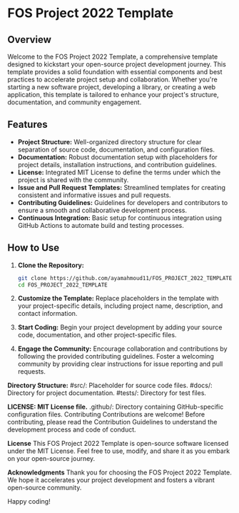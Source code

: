 # FOS Project 2022 Template

## Overview

Welcome to the FOS Project 2022 Template, a comprehensive template designed to kickstart your open-source project development journey. This template provides a solid foundation with essential components and best practices to accelerate project setup and collaboration. Whether you're starting a new software project, developing a library, or creating a web application, this template is tailored to enhance your project's structure, documentation, and community engagement.

## Features

- **Project Structure:** Well-organized directory structure for clear separation of source code, documentation, and configuration files.
- **Documentation:** Robust documentation setup with placeholders for project details, installation instructions, and contribution guidelines.
- **License:** Integrated MIT License to define the terms under which the project is shared with the community.
- **Issue and Pull Request Templates:** Streamlined templates for creating consistent and informative issues and pull requests.
- **Contributing Guidelines:** Guidelines for developers and contributors to ensure a smooth and collaborative development process.
- **Continuous Integration:** Basic setup for continuous integration using GitHub Actions to automate build and testing processes.

## How to Use

1. **Clone the Repository:**
   ```bash
   git clone https://github.com/ayamahmoud11/FOS_PROJECT_2022_TEMPLATE.git
   cd FOS_PROJECT_2022_TEMPLATE


2. **Customize the Template:**
Replace placeholders in the template with your project-specific details, including project name, description, and contact information.

3. **Start Coding:**
Begin your project development by adding your source code, documentation, and other project-specific files.

3. **Engage the Community:**
Encourage collaboration and contributions by following the provided contributing guidelines. Foster a welcoming community by providing clear instructions for issue reporting and pull requests.

**Directory Structure:**
#src/: Placeholder for source code files.
#docs/: Directory for project documentation.
#tests/: Directory for test files.

**LICENSE: MIT License file.**
.github/: Directory containing GitHub-specific configuration files.
Contributing
Contributions are welcome! Before contributing, please read the Contribution Guidelines to understand the development process and code of conduct.

**License**
This FOS Project 2022 Template is open-source software licensed under the MIT License. Feel free to use, modify, and share it as you embark on your open-source journey.

**Acknowledgments**
Thank you for choosing the FOS Project 2022 Template. We hope it accelerates your project development and fosters a vibrant open-source community.

Happy coding!

